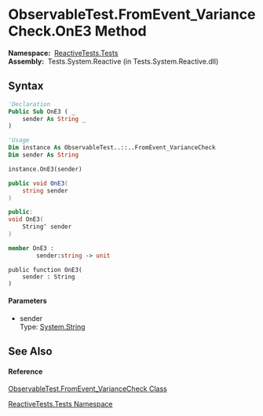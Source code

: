 # ObservableTest.FromEvent\_VarianceCheck.OnE3 Method

**Namespace:**  [ReactiveTests.Tests](ReactiveTests.Tests\ReactiveTests.Tests.md)  
**Assembly:**  Tests.System.Reactive (in Tests.System.Reactive.dll)

## Syntax

```vb
'Declaration
Public Sub OnE3 ( _
    sender As String _
)
```

```vb
'Usage
Dim instance As ObservableTest..::..FromEvent_VarianceCheck
Dim sender As String

instance.OnE3(sender)
```

```csharp
public void OnE3(
    string sender
)
```

```c++
public:
void OnE3(
    String^ sender
)
```

```fsharp
member OnE3 : 
        sender:string -> unit 
```

```jscript
public function OnE3(
    sender : String
)
```

#### Parameters

- sender  
  Type: [System.String](https://msdn.microsoft.com/en-us/library/s1wwdcbf)

## See Also

#### Reference

[ObservableTest.FromEvent\_VarianceCheck Class](ObservableTest.FromEvent\ObservableTest.FromEvent_VarianceCheck.md)

[ReactiveTests.Tests Namespace](ReactiveTests.Tests\ReactiveTests.Tests.md)





